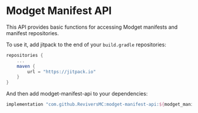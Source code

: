 # Modget Manifest API

This API provides basic functions for accessing Modget manifests and manifest repositories.

To use it, add jitpack to the end of your `build.gradle` repositories:
```gradle
repositories {
    ...
    maven {
        url = "https://jitpack.io"
    }
}
```

And then add modget-manifest-api to your dependencies:
```gradle
implementation "com.github.ReviversMC:modget-manifest-api:${modget_manifest_api_version}"
```
